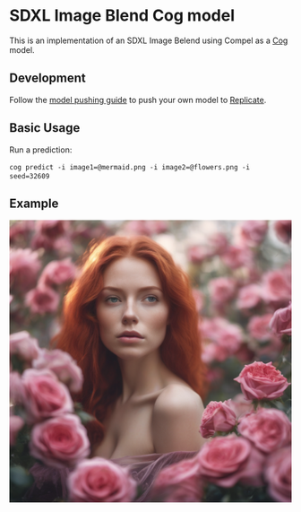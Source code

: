 # SDXL Image Blend Cog model

This is an implementation of an SDXL Image Belend using Compel as a [Cog](https://github.com/replicate/cog) model.

## Development

Follow the [model pushing guide](https://replicate.com/docs/guides/push-a-model) to push your own model to [Replicate](https://replicate.com).

## Basic Usage

Run a prediction:

    cog predict -i image1=@mermaid.png -i image2=@flowers.png -i seed=32609


## Example

![alt text](output.png)
